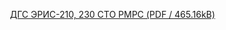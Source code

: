  [ДГС ЭРИС-210, 230 СТО РМРС (PDF / 465.16kB)](https://eriskip.com/uploads/files/ru/23/448/22-44-01-03821-130sto-dgs-do-2027-goda.pdf)